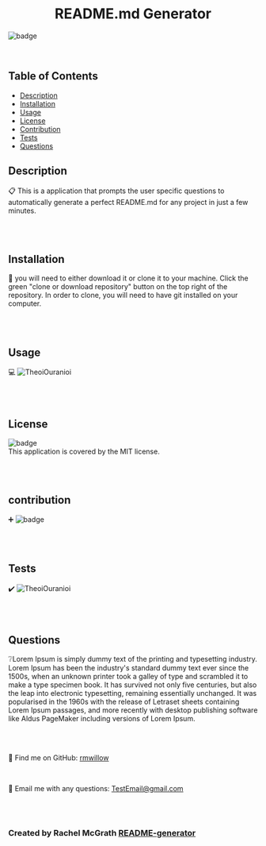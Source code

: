 
<h1 align="center">README.md Generator</h1>
  
![badge](https://img.shields.io/badge/license-MIT-orange)<br />

<br />

## Table of Contents
- [Description](#description)
- [Installation](#installation)
- [Usage](#usage)
- [License](#license)
- [Contribution](#contribution)
- [Tests](#tests)
- [Questions](#questions)


## Description 
📋 This is a application that prompts the user specific questions to automatically generate a perfect README.md for any project in just a few minutes.

<br />
<br />

## Installation  
📁 you will need to either download it or clone it to your machine. Click the green "clone or download repository" button on the top right of the repository. In order to clone, you will need to have git installed on your computer.

<br />
<br />

## Usage
💻 ![TheoiOuranioi](https://user-images.githubusercontent.com/52016382/122106482-f8308180-cde7-11eb-957b-4f5f4b701b3b.gif)

<br />
<br />

## License
![badge](https://img.shields.io/badge/license-MIT-orange)
<br />
This application is covered by the MIT license. 

<br />
<br />

## contribution
➕ ![badge](https://img.shields.io/badge/GitHub-Rmwillow-pink)

<br />
<br />

## Tests
✔️ ![TheoiOuranioi](https://user-images.githubusercontent.com/52016382/122106482-f8308180-cde7-11eb-957b-4f5f4b701b3b.gif)

<br />
<br />

## Questions 

❔Lorem Ipsum is simply dummy text of the printing and typesetting industry. Lorem Ipsum has been the industry's standard dummy text ever since the 1500s, when an unknown printer took a galley of type and scrambled it to make a type specimen book. It has survived not only five centuries, but also the leap into electronic typesetting, remaining essentially unchanged. It was popularised in the 1960s with the release of Letraset sheets containing Lorem Ipsum passages, and more recently with desktop publishing software like Aldus PageMaker including versions of Lorem Ipsum.

<br />
<br />

📍 Find me on GitHub: [rmwillow](https://github.com/rmwillow)

<br />

📧  Email me with any questions: TestEmail@gmail.com

<br />
<br />

### Created by Rachel McGrath [README-generator](https://github.com/rmwillow/ReadME-Generator-)
    